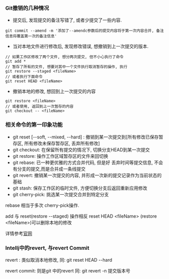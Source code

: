 ### Git撤销的几种情况

* 提交后, 发现提交的备注写错了, 或者少提交了一些内容.

```shell
git commit --amend -m '添加了--amendc参数后的提交内容将于第一次内容合并, 备注信息将覆盖第一次的备注信息'
```

* 当对本地文件进行修改后, 发现修改错误, 想撤销到上一次提交的版本.

```shell
// 如果工作区修改了两个文件, 想分两次提交, 但不小心执行了命令
git add * 
// 暂存了所有的文件, 想要对其中一个文件执行取消暂存的操作, 执行
git restore --staged <fileName>
// 或者执行下面命令
git reset HEAD <fileName>
```

* 撤销本地的修改, 想回到上一次提交的内容

```shell
git restore <fileName>
// 或者使用, 返回到上一次暂存的内容
git checkout -- <fileName>
```

### 相关命令的第一印象功能

* git reset \[--soft, --mixed, --hard\] : 撤销到某一次提交到\[所有修改已保存暂存区, 所有修改未保存暂存区, 丢弃所有修改\]
* git checkout: 在保留所有提交的情况下, 切换分支HEAD到某一次提交
* git restore: 操作工作区域暂存区的文件来回切换
* git rebase: 已一种更优雅的方式合并代码, 但是好 丢弃时间等提交信息, 不会有分支的提交,而是合并成一条线提交
* git revert: 撤销某一次提交的内容, 并形成一次新的提交记录作为当前状态的基础
* git stash: 保存工作区的临时文件, 方便切换分支后返回重新应用修改
* git cherry-pick: 挑选某一次提交合并到特定分支

rebase 相当于多次 cherry-pick操作.

add 与 reset\(restore --staged\) 操作相反  reset HEAD &lt;fileName&gt; \(restore &lt;fileName&gt;\)可以删除本地的修改

详情参考[官网](https://git-scm.com/book/zh/v2)



### Intellj中的revert, 与revert Commit

revert : 类似取消本地修改, 同: git reset HEAD --hard

revert commit: 则是git 中的revert 同: git revert -n 提交版本号



